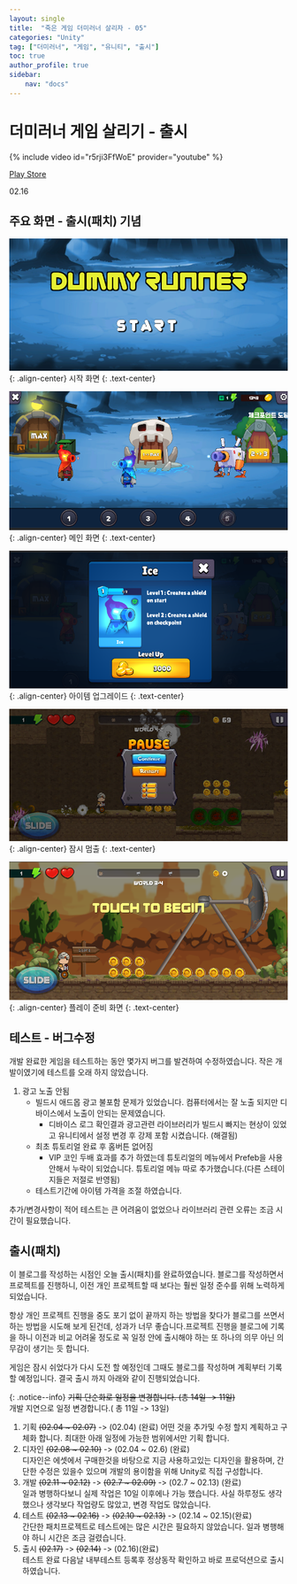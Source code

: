 ```yaml
---
layout: single
title:  "죽은 게임 더미러너 살리자 - 05"
categories: "Unity"
tag: ["더미러너", "게임", "유니티", "출시"]
toc: true
author_profile: true
sidebar:
    nav: "docs"
---
```



# 더미러너 게임 살리기 - 출시

{% include video id="r5rji3FfWoE" provider="youtube" %}

[Play Store](https://play.google.com/store/apps/details?id=com.dong2nol2.dummyrun&hl=ko&gl=US)

02.16


## 주요 화면 - 출시(패치) 기념

![플레이 화면](/images/20230216/unity-myproject-dummyrunner-05-01.png){: .align-center}
시작 화면 
{: .text-center}

![플레이 화면](/images/20230216/unity-myproject-dummyrunner-05-02.png){: .align-center}
메인 화면 
{: .text-center}

![플레이 화면](/images/20230216/unity-myproject-dummyrunner-05-03.png){: .align-center}
아이템 업그레이드 
{: .text-center}

![플레이 화면](/images/20230216/unity-myproject-dummyrunner-05-04.png){: .align-center}
잠시 멈출 
{: .text-center}

![플레이 화면](/images/20230216/unity-myproject-dummyrunner-05-05.png){: .align-center}
플레이 준비 화면 
{: .text-center}



## 테스트 - 버그수정
개발 완료한 게임을 테스트하는 동안 몇가지 버그를 발견하여 수정하였습니다.
작은 개발이였기에 테스트를 오래 하지 않았습니다.

1. 광고 노출 안됨
   - 빌드시 애드몹 광고 불포함 문제가 있었습니다. 컴퓨터에서는 잘 노출 되지만 디바이스에서 노출이 안되는 문제였습니다.
     - 디바이스 로그 확인결과 광고관련 라이브러리가 빌드시 빠지는 현상이 있었고 유니티에서 설정 변경 후 강제 포함 시켰습니다. (해결됨)
   - 최초 튜토리얼 완료 후 홈버튼 없어짐
     - VIP 코인 두배 효과를 추가 하였는데 튜토리얼의 메뉴에서 Prefeb을 사용 안해서 누락이 되었습니다. 튜토리얼 메뉴 따로 추가했습니다.(다른 스테이지들은 저절로 반영됨)
   - 테스트기간에 아이템 가격을 조절 하였습니다.

추가/변경사항이 적어 테스트는 큰 어려움이 없었으나 라이브러리 관련 오류는 조금 시간이 필요했습니다.

## 출시(패치)
이 블로그를 작성하는 시점인 오늘 출시(패치)를 완료하였습니다. 
블로그를 작성하면서 프로젝트를 진행하니, 이전 개인 프로젝트할 때 보다는 훨씬 일정 준수를 위해 노력하게 되었습니다.

항상 개인 프로젝트 진행을 중도 포기 없이 끝까지 하는 방법을 찾다가 블로그를 쓰면서 하는 방법을 시도해 보게 된건데, 성과가 너무 좋습니다.프로젝트 진행을 블로그에 기록을 하니 이전과 비교 어려울 정도로 꼭 일정 안에 출시해야 하는 또 하나의 의무 아닌 의무감이 생기는 듯 합니다.

게임은 잠시 쉬었다가 다시 도전 할 예정인데 그때도 블로그를 작성하며 계획부터 기록 할 예정입니다.
결국 출시 까지 아래와 같이 진행되었습니다.

{: .notice--info}
~~기획 단순화로 일정을 변경합니다. (총 14일 -> 11일)~~  
개발 지연으로 일정 변경합니다.( 총 11일 -> 13일)

1. 기획 ~~(02.04 ~ 02.07)~~ -> (02.04)  (완료)
   어떤 것을 추가및 수정 할지 계획하고 구체화 합니다. 최대한 아래 일정에 가능한 범위에서만 기획 합니다.  
2. 디자인 ~~(02.08 ~ 02.10)~~ -> (02.04 ~ 02.6) (완료)  
   디자인은 에셋에서 구매한것을 바탕으로 지금 사용하고있는 디자인을 활용하며, 간단한 수정은 있을수 있으며 개발의 용이함을 위해 Unity로 직접 구성합니다.
3. 개발 ~~(02.11 ~ 02.12)~~ -> ~~(02.7 ~ 02.09)~~ -> (02.7 ~ 02.13) (완료)  
   일과 병행하다보니 실제 작업은 10일 이후에나 가능 했습니다. 사실 하루정도 생각했으나 생각보다 작업량도 많았고, 변경 작업도 많았습니다.
4. 테스트 ~~(02.13 ~ 02.16)~~ -> ~~(02.10 ~ 02.13)~~ -> (02.14 ~ 02.15)(완료)  
   간단한 패치프로젝트로 테스트에는 많은 시간은 필요하지 않았습니다. 일과 병행해야 하니 시간은 조금 걸렸습니다.
5. 출시 ~~(02.17)~~ -> ~~(02.14)~~ -> (02.16)(완료)  
   테스트 완료 다음날 내부테스트 등록후 정상동작 확인하고 바로 프로덕션으로 출시하였습니다.



